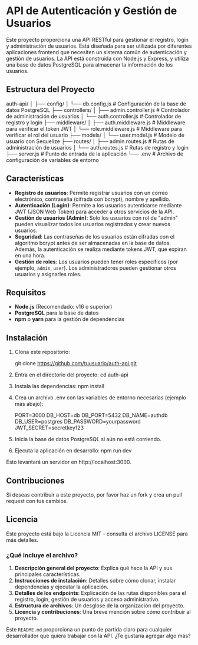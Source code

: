 # API de Autenticación y Gestión de Usuarios

Este proyecto proporciona una API RESTful para gestionar el registro, login y administración de usuarios. Está diseñada para ser utilizada por diferentes aplicaciones frontend que necesiten un sistema común de autenticación y gestión de usuarios. La API está construida con Node.js y Express, y utiliza una base de datos PostgreSQL para almacenar la información de los usuarios.


## Estructura del Proyecto

auth-api/
│
├── config/
│   └── db.config.js        # Configuración de la base de datos PostgreSQL
├── controllers/
│   ├── admin.controller.js  # Controlador de administración de usuarios
│   └── auth.controller.js   # Controlador de registro y login
├── middleware/
│   ├── auth.middleware.js   # Middleware para verificar el token JWT
│   └── role.middleware.js   # Middleware para verificar el rol del usuario
├── models/
│   └── user.model.js        # Modelo de usuario con Sequelize
├── routes/
│   ├── admin.routes.js      # Rutas de administración de usuarios
│   └── auth.routes.js       # Rutas de registro y login
├── server.js                # Punto de entrada de la aplicación
└── .env                     # Archivo de configuración de variables de entorno



## Características

- **Registro de usuarios**: Permite registrar usuarios con un correo electrónico, contraseña (cifrada con bcrypt), nombre y apellido.
- **Autenticación (Login)**: Permite a los usuarios autenticarse mediante JWT (JSON Web Token) para acceder a otros servicios de la API.
- **Gestión de usuarios (Admin)**: Solo los usuarios con rol de "admin" pueden visualizar todos los usuarios registrados y crear nuevos usuarios.
- **Seguridad**: Las contraseñas de los usuarios están cifradas con el algoritmo bcrypt antes de ser almacenadas en la base de datos. Además, la autenticación se realiza mediante tokens JWT, que expiran en una hora.
- **Gestión de roles**: Los usuarios pueden tener roles específicos (por ejemplo, `admin`, `user`). Los administradores pueden gestionar otros usuarios y asignarles roles.

## Requisitos

- **Node.js** (Recomendado: v16 o superior)
- **PostgreSQL** para la base de datos
- **npm** o **yarn** para la gestión de dependencias


## Instalación

1. Clona este repositorio:

   git clone https://github.com/tuusuario/auth-api.git

2. Entra en el directorio del proyecto:
   cd auth-api

3. Instala las dependencias:
   npm install

4. Crea un archivo .env con las variables de entorno necesarias (ejemplo más abajo):

   PORT=3000
   DB_HOST=db
   DB_PORT=5432
   DB_NAME=authdb
   DB_USER=postgres
   DB_PASSWORD=yourpassword
   JWT_SECRET=secretkey123

5. Inicia la base de datos PostgreSQL si aún no está corriendo.

6. Ejecuta la aplicación en desarrollo:
   npm run dev

Esto levantará un servidor en http://localhost:3000.


## Contribuciones
Si deseas contribuir a este proyecto, por favor haz un fork y crea un pull request con tus cambios.

## Licencia
Este proyecto está bajo la Licencia MIT - consulta el archivo LICENSE para más detalles.




### ¿Qué incluye el archivo?

1. **Descripción general del proyecto**: Explica qué hace la API y sus principales características.
2. **Instrucciones de instalación**: Detalles sobre cómo clonar, instalar dependencias y ejecutar la aplicación.
3. **Detalles de los endpoints**: Explicación de las rutas disponibles para el registro, login, gestión de usuarios y acceso administrativo.
4. **Estructura de archivos**: Un desglose de la organización del proyecto.
5. **Licencia y contribuciones**: Una breve mención sobre cómo contribuir al proyecto.

Este `README.md` proporciona un punto de partida claro para cualquier desarrollador que quiera trabajar con la API. ¿Te gustaría agregar algo más?


   

